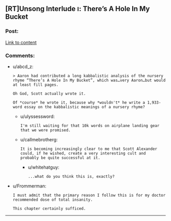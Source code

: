 ## [RT]Unsong Interlude ו: There’s A Hole In My Bucket

### Post:

[Link to content](http://unsongbook.com/interlude-%D7%95-theres-a-hole-in-my-bucket/)

### Comments:

- u/abcd_z:
  ```
  > Aaron had contributed a long kabbalistic analysis of the nursery rhyme “There’s A Hole In My Bucket”, which was…very Aaron…but would at least fill pages.

  Oh God, Scott actually wrote it.

  Of *course* he wrote it, because why *wouldn't* he write a 1,933-word essay on the kabbalistic meanings of a nursery rhyme?
  ```

  - u/ulyssessword:
    ```
    I'm still waiting for that 10k words on airplane landing gear that we were promised.
    ```

  - u/callmebrotherg:
    ```
    It is becoming increasingly clear to me that Scott Alexander could, if he wished, create a very interesting cult and probably be quite successful at it.
    ```

    - u/whitehatguy:
      ```
      ...what do you think this is, exactly?
      ```

- u/Frommerman:
  ```
  I must admit that the primary reason I follow this is for my doctor recommended dose of total insanity.

  This chapter certainly sufficed.
  ```

---

